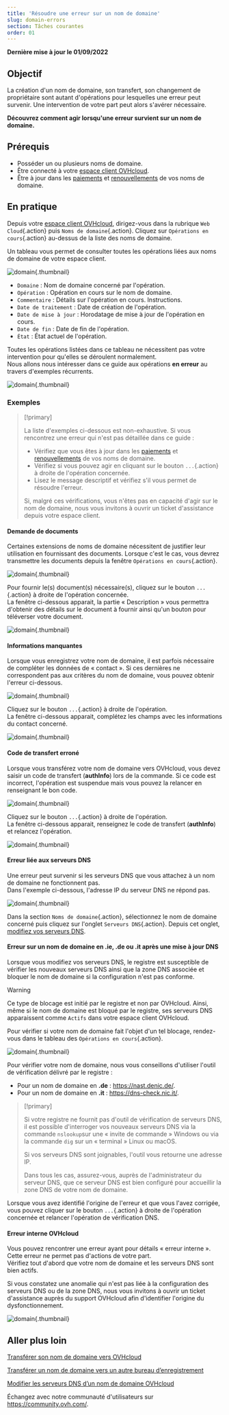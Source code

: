```yaml
---
title: 'Résoudre une erreur sur un nom de domaine'
slug: domain-errors
section: Tâches courantes
order: 01
---
```


**Dernière mise à jour le 01/09/2022**

## Objectif

La création d'un nom de domaine, son transfert, son changement de propriétaire sont autant d'opérations pour lesquelles une erreur peut survenir. Une intervention de votre part peut alors s'avérer nécessaire.

**Découvrez comment agir lorsqu'une erreur survient sur un nom de domaine.**

## Prérequis

- Posséder un ou plusieurs noms de domaine.
- Être connecté à votre [espace client OVHcloud](https://www.ovh.com/auth/?action=gotomanager&from=https://www.ovh.com/fr/&ovhSubsidiary=fr).
- Être à jour dans les [paiements](https://docs.ovh.com/fr/billing/gerer-factures-ovh/#pay-bills) et [renouvellements](https://docs.ovh.com/fr/billing/renouvellement-automatique-ovh/#renewal-management) de vos noms de domaine.

## En pratique

Depuis votre [espace client OVHcloud](https://www.ovh.com/auth/?action=gotomanager&from=https://www.ovh.com/fr/&ovhSubsidiary=fr), dirigez-vous dans la rubrique `Web Cloud`{.action} puis `Noms de domaine`{.action}. Cliquez sur `Opérations en cours`{.action} au-dessus de la liste des noms de domaine.

Un tableau vous permet de consulter toutes les opérations liées aux noms de domaine de votre espace client.

![domain](images/domain-error-table01.png){.thumbnail}

- `Domaine` : Nom de domaine concerné par l'opération.
- `Opération` :  Opération en cours sur le nom de domaine.
- `Commentaire` : Détails sur l'opération en cours. Instructions.
- `Date de traitement` : Date de création de l'opération.
- `Date de mise à jour` : Horodatage de mise à jour de l'opération en cours.
- `Date de fin` : Date de fin de l'opération.
- `État` : État actuel de l'opération.

Toutes les opérations listées dans ce tableau ne nécessitent pas votre intervention pour qu'elles se déroulent normalement.<br>
Nous allons nous intéresser dans ce guide aux opérations **en erreur** au travers d'exemples récurrents.

![domain](images/domain-error-table02.png){.thumbnail}

### Exemples

> [!primary]
>
> La liste d'exemples ci-dessous est non-exhaustive. Si vous rencontrez une erreur qui n'est pas détaillée dans ce guide :
>
> - Vérifiez que vous êtes à jour dans les [paiements](https://docs.ovh.com/fr/billing/gerer-factures-ovh/#pay-bills) et [renouvellements](https://docs.ovh.com/fr/billing/renouvellement-automatique-ovh/#renewal-management) de vos noms de domaine.
> - Vérifiez si vous pouvez agir en cliquant sur le bouton `...`{.action} à droite de l'opération concernée.
> - Lisez le message descriptif et vérifiez s'il vous permet de résoudre l'erreur.
>
> Si, malgré ces vérifications, vous n'êtes pas en capacité d'agir sur le nom de domaine, nous vous invitons à ouvrir un ticket d'assistance depuis votre espace client.
>

#### Demande de documents

Certaines extensions de noms de domaine nécessitent de justifier leur utilisation en fournissant des documents. Lorsque c'est le cas, vous devrez transmettre les documents depuis la fenêtre `Opérations en cours`{.action}.

![domain](images/domain-error01.png){.thumbnail}

Pour fournir le(s) document(s) nécessaire(s), cliquez sur le bouton `...`{.action} à droite de l'opération concernée.<br>
La fenêtre ci-dessous apparait, la partie « Description » vous permettra d'obtenir des détails sur le document à fournir ainsi qu'un bouton pour téléverser votre document.

![domain](images/domain-error02.png){.thumbnail}

#### Informations manquantes

Lorsque vous enregistrez votre nom de domaine, il est parfois nécessaire de compléter les données de « contact ». Si ces dernières ne correspondent pas aux critères du nom de domaine, vous pouvez obtenir l'erreur ci-dessous.

![domain](images/domain-error03.png){.thumbnail}

Cliquez sur le bouton `...`{.action} à droite de l'opération.<br>
La fenêtre ci-dessous apparait, complétez les champs avec les informations du contact concerné.

![domain](images/domain-error04.png){.thumbnail}

#### Code de transfert erroné 

Lorsque vous transférez votre nom de domaine vers OVHcloud, vous devez saisir un code de transfert (**authInfo**) lors de la commande. Si ce code est incorrect, l'opération est suspendue mais vous pouvez la relancer en renseignant le bon code.

![domain](images/domain-error05.png){.thumbnail}

Cliquez sur le bouton `...`{.action} à droite de l'opération.<br>
La fenêtre ci-dessous apparait, renseignez le code de transfert (**authInfo**) et relancez l'opération.

![domain](images/domain-error06.png){.thumbnail}

#### Erreur liée aux serveurs DNS

Une erreur peut survenir si les serveurs DNS que vous attachez à un nom de domaine ne fonctionnent pas.<br>
Dans l'exemple ci-dessous, l'adresse IP du serveur DNS ne répond pas.

![domain](images/domain-error07.png){.thumbnail}

Dans la section `Noms de domaine`{.action}, sélectionnez le nom de domaine concerné puis cliquez sur l'onglet `Serveurs DNS`{.action}. Depuis cet onglet, [modifiez vos serveurs DNS](https://docs.ovh.com/fr/domains/generalites-serveurs-dns/). 

#### Erreur sur un nom de domaine en **.ie**, **.de** ou **.it** après une mise à jour DNS

Lorsque vous modifiez vos serveurs DNS, le registre est susceptible de vérifier les nouveaux serveurs DNS ainsi que la zone DNS associée et bloquer le nom de domaine si la configuration n'est pas conforme.

> [!warning]
>
> Ce type de blocage est initié par le registre et non par OVHcloud. Ainsi, même si le nom de domaine est bloqué par le registre, ses serveurs DNS apparaissent comme `Actifs` dans votre espace client OVHcloud.

Pour vérifier si votre nom de domaine fait l'objet d'un tel blocage, rendez-vous dans le tableau des `Opérations en cours`{.action}.

![domain](images/domain-error08.png){.thumbnail}

Pour vérifier votre nom de domaine, nous vous conseillons d'utiliser l'outil de vérification délivré par le registre :

- Pour un nom de domaine en **.de** : <https://nast.denic.de/>.
- Pour un nom de domaine en **.it** : <https://dns-check.nic.it/>.

> [!primary]
>
> Si votre registre ne fournit pas d'outil de vérification de serveurs DNS, il est possible d'interroger vos nouveaux serveurs DNS via la commande `nslookup`sur une « invite de commande » Windows ou via la commande `dig` sur un « terminal » Linux ou macOS. 
>
> Si vos serveurs DNS sont joignables, l'outil vous retourne une adresse IP.
>
> Dans tous les cas, assurez-vous, auprès de l'administrateur du serveur DNS, que ce serveur DNS est bien configuré pour accueillir la zone DNS de votre nom de domaine.

Lorsque vous avez identifié l'origine de l'erreur et que vous l'avez corrigée, vous pouvez cliquer sur le bouton `...`{.action} à droite de l'opération concernée et relancer l'opération de vérification DNS.

#### Erreur interne OVHcloud

Vous pouvez rencontrer une erreur ayant pour détails « erreur interne ». Cette erreur ne permet pas d'actions de votre part.<br>
Vérifiez tout d'abord que votre nom de domaine et les serveurs DNS sont bien actifs. 

Si vous constatez une anomalie qui n'est pas liée à la configuration des serveurs DNS ou de la zone DNS, nous vous invitons à ouvrir un ticket d'assistance auprès du support OVHcloud afin d'identifier l'origine du dysfonctionnement.

![domain](images/domain-error09.png){.thumbnail}

## Aller plus loin

[Transférer son nom de domaine vers OVHcloud](https://docs.ovh.com/fr/domains/transferer-mon-domaine-generique/)

[Transférer un nom de domaine vers un autre bureau d’enregistrement](https://docs.ovh.com/fr/domains/transfert-sortant-dun-nom-de-domaine-generique-ou-geographique/)

[Modifier les serveurs DNS d’un nom de domaine OVHcloud](https://docs.ovh.com/fr/domains/generalites-serveurs-dns/)
 
Échangez avec notre communauté d'utilisateurs sur <https://community.ovh.com/>.
